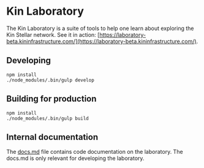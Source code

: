 # Kin Laboratory

The Kin Laboratory is a suite of tools to help one learn about exploring the Kin Stellar network. 
See it in action: [https://laboratory-beta.kininfrastructure.com/](https://laboratory-beta.kininfrastructure.com/).

## Developing
```
npm install
./node_modules/.bin/gulp develop
```

## Building for production
```
npm install
./node_modules/.bin/gulp build
```

## Internal documentation
The [docs.md](./docs.md) file contains code documentation on the laboratory. The docs.md is only relevant for developing the laboratory.
